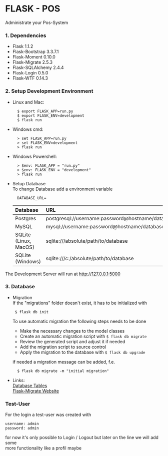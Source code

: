 # FLASK - POS

Administrate your Pos-System

### 1. Dependencies

- Flask             1.1.2
- Flask-Bootstrap   3.3.7.1
- Flask-Moment      0.10.0
- Flask-Migrate     2.5.3
- Flask-SQLAlchemy  2.4.4
- Flask-Login       0.5.0
- Flask-WTF         0.14.3

### 2. Setup Development Environment

- Linux and Mac:

        $ export FLASK_APP=run.py
        $ export FLASK_ENV=development
        $ flask run
- Windows cmd:

        > set FLASK_APP=run.py
        > set FLASK_ENV=development
        > flask run
- Windows Powershell:

        > $env: FLASK_APP = "run.py"
        > $env: FLASK_ENV = "development"
        > flask run
- Setup Database\
To change Database add a environment variable
        
        DATABASE_URL=

    | Database | URL |
    |:---|:---|
    | Postgres | postgresql://username:password@hostname/database |
    | MySQL | mysql://username:password@hostname/database |
    | SQLite (Linux, MacOS) | sqlite:///absolute/path/to/database |
    | SQLite (Windows)  | sqlite:///c:/absolute/path/to/database

   
The Development Server will run at http://127.0.0.1:5000

### 3. Database

- Migration\
If the "migrations" folder doesn't exist, it has to be initialized with
       
       $ flask db init 
    To use automatic migration the following steps needs to be done
    + Make the necessary changes to the model classes
    + Create an automatic migration script with `$ flask db migrate`
    + Review the generated script and adjust it if needed
    + Add the migration script to source control
    + Apply the migration to the database with `$ flask db upgrade`
    
    if needed a migration message can be added, f.e.
    
        $ flask db migrate -m "initial migration"

- Links:\
[ Database Tables ](documentation/database/index.md "Database Tables" )\
[ Flask-Migrate Website ](https://flask-migrate.readthedocs.io/en/latest/
                                                 "Online Documentation" )

### Test-User

For the login a test-user was created with

    username: admin
    password: admin
    
for now it's only possible to Login / Logout but later on the line we will add some\
 more functionality like a profil maybe